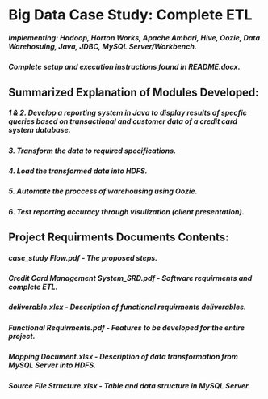 # **Big Data Case Study: Complete ETL** 
##### _Implementing: Hadoop, Horton Works, Apache Ambari, Hive, Oozie, Data Warehosuing, Java, JDBC, MySQL Server/Workbench._
##### **_Complete setup and execution instructions found in README.docx._**
## **Summarized Explanation of Modules Developed:**
##### **1 & 2.** Develop a reporting system in Java to display results of specfic queries based on transactional and customer data of a credit card system database.
##### **3.** Transform the data to required specifications.
##### **4.** Load the transformed data into HDFS.
##### **5.** Automate the proccess of warehousing using Oozie.
##### **6.** Test reporting accuracy through visulization (client presentation).
## **Project Requirments Documents Contents:**
##### case_study Flow.pdf - The proposed steps.
##### Credit Card Management System_SRD.pdf - Software requirments and complete ETL.
##### deliverable.xlsx - Description of functional requirments deliverables.
##### Functional Requirments.pdf - Features to be developed for the entire project.
##### Mapping Document.xlsx - Description of data transformation from MySQL Server into HDFS.
##### Source File Structure.xlsx - Table and data structure in MySQL Server.
